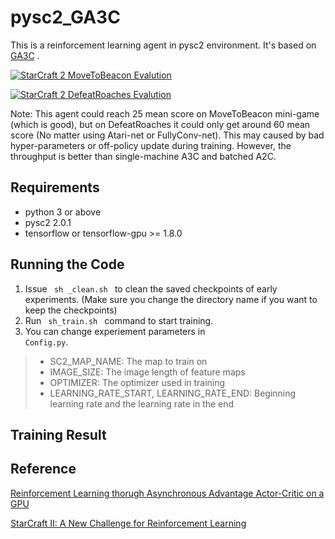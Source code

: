 # pysc2_GA3C
This is a reinforcement learning agent in pysc2 environment. It's based on [GA3C](https://github.com/NVlabs/GA3C)
.

[![StarCraft 2 MoveToBeacon Evalution](http://img.youtube.com/vi/N8FqFnDF4uM/0.jpg)](http://www.youtube.com/watch?v=N8FqFnDF4uM "StarCraft 2 MoveToBeacon Evalution")

[![StarCraft 2 DefeatRoaches Evalution](http://img.youtube.com/vi/5LJd_5Y6g_o/0.jpg)](http://www.youtube.com/watch?v=5LJd_5Y6g_o "StarCraft 2 DefeatRoaches Evalution")

Note: This agent could reach 25 mean score on MoveToBeacon mini-game (which is good), but on DefeatRoaches it could only get around 60 mean score (No matter using Atari-net or FullyConv-net). This may caused by bad hyper-parameters or off-policy update during training. However, the throughput is better than single-machine A3C and batched A2C.

## Requirements
- python 3 or above
- pysc2 2.0.1
- tensorflow or tensorflow-gpu >= 1.8.0

## Running the Code
1. Issue <code> sh _clean.sh </code> to clean the saved checkpoints of early experiments. (Make sure you change the directory name if you want to keep the checkpoints)
2. Run <code> sh_train.sh </code> command to start training.
3. You can change experiement parameters in <code> Config.py</code>.
>- SC2_MAP_NAME: The map to train on
>- IMAGE_SIZE: The image length of feature maps
>- OPTIMIZER: The optimizer used in training
>- LEARNING_RATE_START, LEARNING_RATE_END: Beginning learning rate and the learning rate in the end


## Training Result

## Reference
[Reinforcement Learning thorugh Asynchronous Advantage Actor-Critic on a GPU](https://openreview.net/forum?id=r1VGvBcxl)

[StarCraft II: A New Challenge for Reinforcement Learning](https://deepmind.com/documents/110/sc2le.pdf)